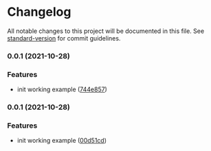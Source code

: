 # Changelog

All notable changes to this project will be documented in this file. See [standard-version](https://github.com/conventional-changelog/standard-version) for commit guidelines.

### 0.0.1 (2021-10-28)


### Features

* init working example ([744e857](https://github.com/padok-team/terraform-azurerm-subnet/commit/744e85749dfff5652e6e92e027f7121f1d7c7487))

### 0.0.1 (2021-10-28)


### Features

* init working example ([00d51cd](https://github.com/padok-team/terraform-azurerm-subnet/commit/00d51cd31d1962b24fc3c4f367b0a9324bd267d1))
